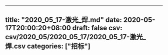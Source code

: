 
---
title: "2020_05_17-激光_焊.md"
date: 2020-05-17T20:00:20+08:00
draft: false
csv: csv/2020_05/2020_05_17/2020_05_17-激光_焊.csv
categories: ["招标"]
---
